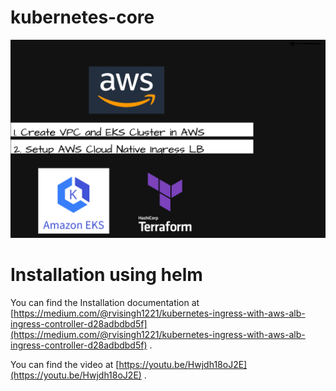 # kubernetes-core
![Architecture](docs/diagram.png)

# Installation using helm

You can find the Installation documentation at [https://medium.com/@rvisingh1221/kubernetes-ingress-with-aws-alb-ingress-controller-d28adbdbd5f](https://medium.com/@rvisingh1221/kubernetes-ingress-with-aws-alb-ingress-controller-d28adbdbd5f) .

You can find the video at [https://youtu.be/Hwjdh18oJ2E](https://youtu.be/Hwjdh18oJ2E) .
